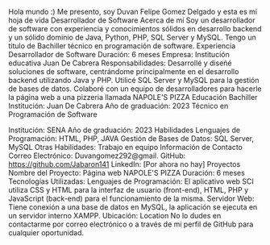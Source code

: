 Hola mundo :) 
Me presento, soy Duvan Felipe Gomez Delgado y esta es mi hoja de vida
Desarrollador de Software
Acerca de mí
Soy un desarrollador de software con experiencia y conocimientos sólidos en desarrollo backend y un sólido dominio de Java, Python, PHP, SQL Server y MySQL. Tengo un titulo de Bachiller técnico en programación de software.
Experiencia
Desarrollador de Software
Duración: 6 meses
Empresa: Institución educativa Juan De Cabrera
Responsabilidades: Desarrollé y diseñé soluciones de software, centrándome principalmente en el desarrollo backend utilizando Java y PHP. Utilicé SQL Server y MySQL para la gestión de bases de datos. Colaboré con un equipo de desarrolladores para hacerle la página web a una pizzeria llamada NAPOLE'S PIZZA
Educación
Bachiller
Institución: Juan De Cabrera
Año de graduación: 2023
Técnico en Programación de Software

Institución: SENA
Año de graduación: 2023
Habilidades
Lenguajes de Programación: HTML, PHP, JAVA
Gestión de Bases de Datos: SQL Server, MySQL
Otras Habilidades: Trabajo en equipo
Información de Contacto
Correo Electrónico: Duvangomez292@gmail.
GitHub: https://github.com/Jabaron141
LinkedIn: [Por ahora no hay]
Proyectos
Nombre del Proyecto: Página web NAPOLE'S PIZZA
Duración: 6 meses
Tecnologías Utilizadas:
Lenguajes de Programación:
El aplicativo web SCI utiliza CSS y HTML para la interfaz de usuario (front-end), HTML, PHP y JavaScript (back-end) para el funcionamiento de la misma.
Servidor Web:
Tiene conexión a una base de datos en MySQL, la aplicación se ejecuta en un servidor interno XAMPP.
Ubicación: Location
No lo dudes en contactarme por correo electrónico o a través de mi perfil de GitHub para cualquier oportunidad.
